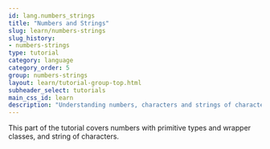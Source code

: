```yaml
---
id: lang.numbers_strings
title: "Numbers and Strings"
slug: learn/numbers-strings
slug_history:
- numbers-strings
type: tutorial
category: language
category_order: 5
group: numbers-strings
layout: learn/tutorial-group-top.html
subheader_select: tutorials
main_css_id: learn
description: "Understanding numbers, characters and strings of characters. "
---
```



This part of the tutorial covers numbers with primitive types and wrapper classes, and string of characters. 
 